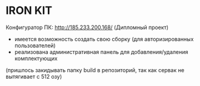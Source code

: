 # IRON KIT
Конфигуратор ПК: http://185.233.200.168/
(Дипломный проект)

+ имеется возможность создать свою сборку (для авторизированных пользователей)
+ реализована административная панель для добавления/удаления комплектующих

(пришлось закидывать папку build в репозиторий, так как сервак не вытягивает с 512 озу)
